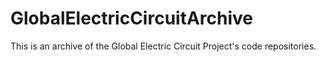# GlobalElectricCircuitArchive
This is an archive of the Global Electric Circuit Project's code repositories.
